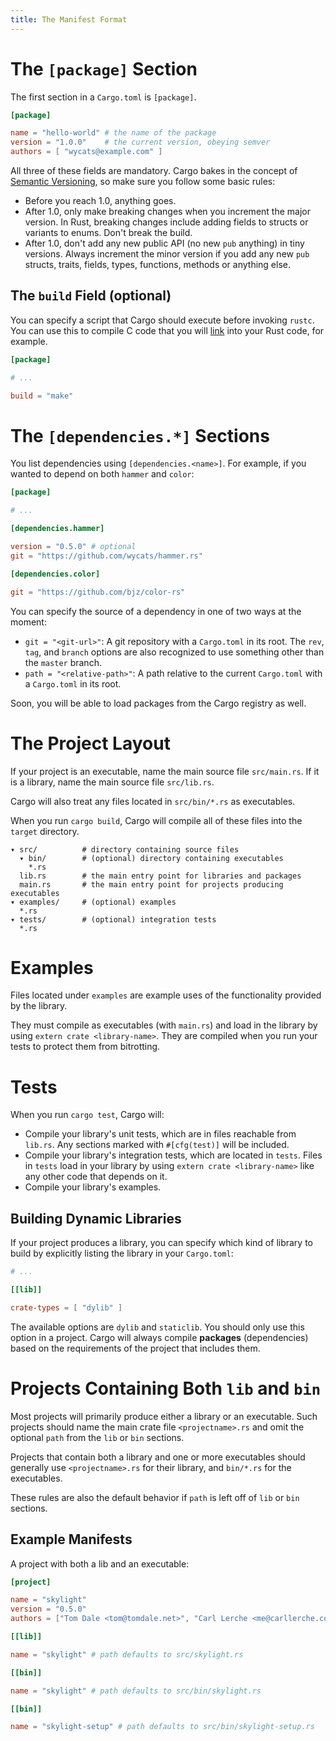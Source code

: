 ```yaml
---
title: The Manifest Format
---
```


# The `[package]` Section

The first section in a `Cargo.toml` is `[package]`.

```toml
[package]

name = "hello-world" # the name of the package
version = "1.0.0"    # the current version, obeying semver
authors = [ "wycats@example.com" ]
```

All three of these fields are mandatory. Cargo bakes in the concept of
[Semantic Versioning](http://semver.org/), so make sure you follow some
basic rules:

* Before you reach 1.0, anything goes.
* After 1.0, only make breaking changes when you increment the major
  version. In Rust, breaking changes include adding fields to structs or
  variants to enums. Don't break the build.
* After 1.0, don't add any new public API (no new `pub` anything) in
  tiny versions. Always increment the minor version if you add any new
  `pub` structs, traits, fields, types, functions, methods or anything else.

## The `build` Field (optional)

You can specify a script that Cargo should execute before invoking
`rustc`. You can use this to compile C code that you will [link][1] into
your Rust code, for example.

[1]: http://doc.rust-lang.org/rust.html#external-blocks

```toml
[package]

# ...

build = "make"
```

# The `[dependencies.*]` Sections

You list dependencies using `[dependencies.<name>]`. For example, if you
wanted to depend on both `hammer` and `color`:

```toml
[package]

# ...

[dependencies.hammer]

version = "0.5.0" # optional
git = "https://github.com/wycats/hammer.rs"

[dependencies.color]

git = "https://github.com/bjz/color-rs"
```

You can specify the source of a dependency in one of two ways at the moment:

* `git = "<git-url>"`: A git repository with a `Cargo.toml` in its root. The
  `rev`, `tag`, and `branch` options are also recognized to use something other
  than the `master` branch.
* `path = "<relative-path>"`: A path relative to the current `Cargo.toml`
  with a `Cargo.toml` in its root.

Soon, you will be able to load packages from the Cargo registry as well.

# The Project Layout

If your project is an executable, name the main source file `src/main.rs`.
If it is a library, name the main source file `src/lib.rs`.

Cargo will also treat any files located in `src/bin/*.rs` as
executables.

When you run `cargo build`, Cargo will compile all of these files into
the `target` directory.

```
▾ src/          # directory containing source files
  ▾ bin/        # (optional) directory containing executables
    *.rs
  lib.rs        # the main entry point for libraries and packages
  main.rs       # the main entry point for projects producing executables
▾ examples/     # (optional) examples
  *.rs
▾ tests/        # (optional) integration tests
  *.rs
```

# Examples

Files located under `examples` are example uses of the functionality
provided by the library.

They must compile as executables (with `main.rs`) and load in the
library by using `extern crate <library-name>`. They are compiled when
you run your tests to protect them from bitrotting.

# Tests

When you run `cargo test`, Cargo will:

* Compile your library's unit tests, which are in files reachable from
  `lib.rs`. Any sections marked with `#[cfg(test)]` will be included.
* Compile your library's integration tests, which are located in
  `tests`. Files in `tests` load in your library by using `extern crate
  <library-name>` like any other code that depends on it.
* Compile your library's examples.

## Building Dynamic Libraries

If your project produces a library, you can specify which kind of
library to build by explicitly listing the library in your `Cargo.toml`:

```toml
# ...

[[lib]]

crate-types = [ "dylib" ]
```

The available options are `dylib` and `staticlib`. You should only use
this option in a project. Cargo will always compile **packages**
(dependencies) based on the requirements of the project that includes
them.

# Projects Containing Both `lib` and `bin`

Most projects will primarily produce either a library or an executable.
Such projects should name the main crate file `<projectname>.rs` and
omit the optional `path` from the `lib` or `bin` sections.

Projects that contain both a library and one or more executables should
generally use `<projectname>.rs` for their library, and `bin/*.rs`
for the executables.

These rules are also the default behavior if `path` is left off of `lib` or `bin` sections.

## Example Manifests

A project with both a lib and an executable:

```toml
[project]

name = "skylight"
version = "0.5.0"
authors = ["Tom Dale <tom@tomdale.net>", "Carl Lerche <me@carllerche.com>"]

[[lib]]

name = "skylight" # path defaults to src/skylight.rs

[[bin]]

name = "skylight" # path defaults to src/bin/skylight.rs

[[bin]]

name = "skylight-setup" # path defaults to src/bin/skylight-setup.rs
```
